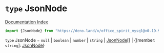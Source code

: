 # `type` JsonNode

[Documentation Index](../README.md)

```ts
import {JsonNode} from "https://deno.land/x/office_spirit_mysql@v0.19.9/mod.ts"
```

`type` JsonNode = `null` | `boolean` | `number` | `string` | [JsonNode](../type.JsonNode/README.md)\[] | \{\[member: `string`]: [JsonNode](../type.JsonNode/README.md)}
